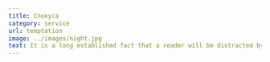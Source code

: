 ```yaml
---
title: Спокуса
category: service
url: temptation
image: ../images/night.jpg
text: It is a long established fact that a reader will be distracted by the readable content of a page when looking at its layout. The point of using Lorem Ipsum is that it has a more-or-less normal distribution of letters, as opposed to using 'Content here, content here', making it look like readable English.
---
```


<!-- #  Спокуса

*Any nauas asd asd*, asdadasdasdasdasdasd asd asd ad sad sadas asd asdda as -->